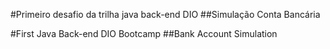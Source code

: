 #Primeiro desafio da trilha java back-end DIO
##Simulação Conta Bancária

#First Java Back-end DIO Bootcamp
##Bank Account Simulation

